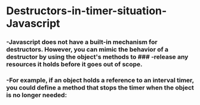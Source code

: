 # Destructors-in-timer-situation-Javascript

### -Javascript does not have a built-in mechanism for destructors. However, you can mimic the behavior of a destructor by using the object's methods to ### -release any resources it holds before it goes out of scope.

### -For example, if an object holds a reference to an interval timer, you could define a method that stops the timer when the object is no longer needed:
